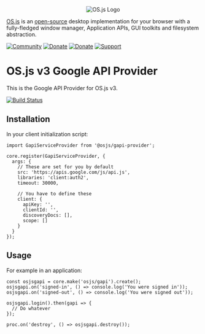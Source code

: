<p align="center">
  <img alt="OS.js Logo" src="https://raw.githubusercontent.com/os-js/gfx/master/logo-big.png" />
</p>

[OS.js](https://www.os-js.org/) is an [open-source](https://raw.githubusercontent.com/os-js/OS.js/master/LICENSE) desktop implementation for your browser with a fully-fledged window manager, Application APIs, GUI toolkits and filesystem abstraction.

[![Community](https://img.shields.io/badge/join-community-green.svg)](https://community.os-js.org/)
[![Donate](https://img.shields.io/badge/liberapay-donate-yellowgreen.svg)](https://liberapay.com/os-js/)
[![Donate](https://img.shields.io/badge/paypal-donate-yellow.svg)](https://www.paypal.com/cgi-bin/webscr?cmd=_donations&business=andersevenrud%40gmail%2ecom&lc=NO&currency_code=USD&bn=PP%2dDonationsBF%3abtn_donate_SM%2egif%3aNonHosted)
[![Support](https://img.shields.io/badge/patreon-support-orange.svg)](https://www.patreon.com/user?u=2978551&ty=h&u=2978551)

# OS.js v3 Google API Provider

This is the Google API Provider for OS.js v3.

[![Build Status](https://travis-ci.org/os-js/osjs-gapi-provider.svg?branch=master)](https://travis-ci.org/os-js/osjs-gapi-provider)

## Installation

In your client initialization script:

```
import GapiServiceProvider from '@osjs/gapi-provider';

core.register(GapiServiceProvider, {
  args: {
    // These are set for you by default
    src: 'https://apis.google.com/js/api.js',
    libraries: 'client:auth2',
    timeout: 30000,

    // You have to define these
    client: {
      apiKey: '',
      clientId: '',
      discoveryDocs: [],
      scope: []
    }
  }
});
```

## Usage

For example in an application:
```
const osjsgapi = core.make('osjs/gapi').create();
osjsgapi.on('signed-in', () => console.log('You were signed in'));
osjsgapi.on('signed-out', () => console.log('You were signed out'));

osjsgapi.login().then(gapi => {
  // Do whatever
});

proc.on('destroy', () => osjsgapi.destroy());
```
